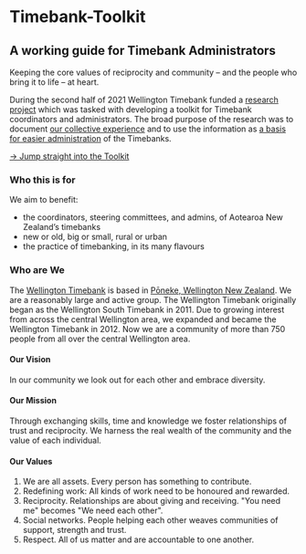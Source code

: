 # Timebank-Toolkit
## A working guide for Timebank Administrators 

Keeping the core values of reciprocity and community – and the people who bring it to life – at heart.

During the second half of 2021 Wellington Timebank funded a [research project](http://www.newtowncommunity.org.nz/timebank-toolkit.html) which was tasked with developing a toolkit for Timebank coordinators and administrators. The broad purpose of the research was to document [our collective experience](https://docs.google.com/presentation/d/1f6Fky5CK_OfiQzhPGYmj78ezXj6Ov03WlkWU3oR77gE/edit#slide=id.p) and to use the information as [a basis for easier administration](Findings.html) of the Timebanks. 

[&rarr; Jump straight into the Toolkit](findings.html)

### Who this is for

We aim to benefit:
- the coordinators, steering committees, and admins, of Aotearoa New Zealand’s timebanks
- new or old, big or small, rural or urban
- the practice of timebanking, in its many flavours

### Who are We
The [Wellington Timebank](https://wellingtonsouth.timebanks.org) is based in [Pōneke, Wellington New Zealand](https://www.openstreetmap.org/search?query=wellington%2C%20new%20zealand#map=7/-41.289/174.777).  We are a reasonably large and active group. The Wellington Timebank originally began as the Wellington South Timebank in 2011. Due to growing interest from across the central Wellington area, we expanded and became the Wellington Timebank in 2012. Now we are a community of more than 750 people from all over the central Wellington area. 

#### Our Vision
In our community we look out for each other and embrace diversity.

#### Our Mission
Through exchanging skills, time and knowledge we foster relationships of trust and reciprocity. We harness the real wealth of the community and the value of each individual.

#### Our Values
1. We are all assets. Every person has something to contribute.
2. Redefining work: All kinds of work need to be honoured and rewarded.
3. Reciprocity. Relationships are about giving and receiving. "You need me" becomes "We need each other".
4. Social networks. People helping each other weaves communities of support, strength and trust.
5. Respect. All of us matter and are accountable to one another.
